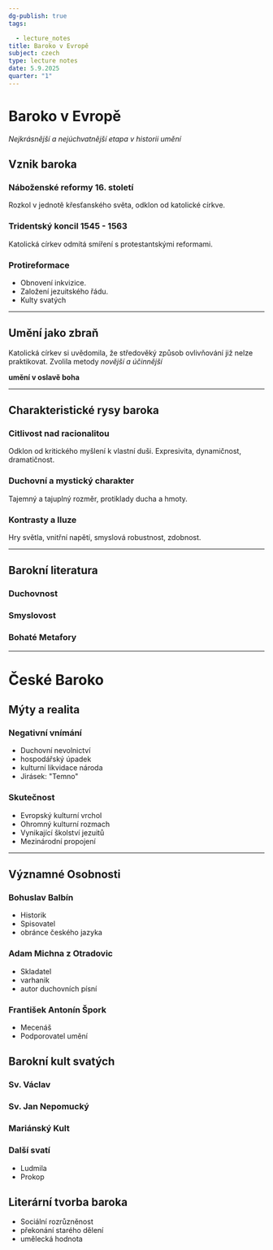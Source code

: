 ```yaml
---
dg-publish: true
tags:

  - lecture_notes
title: Baroko v Evropě
subject: czech
type: lecture notes
date: 5.9.2025
quarter: "1"
---
```

# Baroko v Evropě
*Nejkrásnější a nejúchvatnější etapa v historii umění*

## Vznik baroka
### Náboženské reformy 16. století

Rozkol v jednotě křesťanského světa, odklon od katolické církve.

### Tridentský koncil 1545 - 1563

Katolická církev odmítá smíření s protestantskými reformami.

### Protireformace
- Obnovení inkvizice. 
- Založení jezuitského řádu. 
- Kulty svatých

---
## Umění jako zbraň
Katolická církev si uvědomila, že středověký způsob ovlivňování již nelze praktikovat. Zvolila metody *novější a účinnější*

**umění v oslavě boha**

---
## Charakteristické rysy baroka
### Citlivost nad racionalitou
Odklon od kritického myšlení k vlastní duši. Expresivita, dynamičnost, dramatičnost.
### Duchovní a mystický charakter
Tajemný a tajuplný rozměr, protiklady ducha a hmoty.

### Kontrasty a Iluze
Hry světla, vnitřní napětí, smyslová robustnost, zdobnost.

---

## Barokní literatura
### Duchovnost
### Smyslovost
### Bohaté Metafory
---
# České Baroko
## Mýty a realita
### Negativní vnímání
- Duchovní nevolnictví
- hospodářský úpadek
- kulturní likvidace národa
- Jirásek: "Temno"

### Skutečnost
- Evropský kulturní vrchol
- Ohromný kulturní rozmach
- Vynikající školství jezuitů
- Mezinárodní propojení
---
## Významné Osobnosti
### Bohuslav Balbín
- Historik
- Spisovatel
- obránce českého jazyka

### Adam Michna z Otradovic
- Skladatel
- varhanik
- autor duchovních písní

### František Antonín Špork
- Mecenáš
- Podporovatel umění

## Barokní kult svatých
### Sv. Václav
### Sv. Jan Nepomucký
### Mariánský Kult
### Další svatí
- Ludmila
- Prokop

## Literární tvorba baroka
- Sociální rozrůzněnost
- překonání starého dělení
- umělecká hodnota
